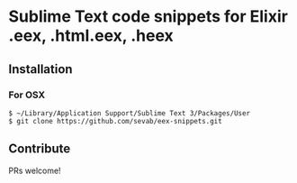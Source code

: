 # Sublime Text code snippets for Elixir .eex, .html.eex, .heex

## Installation

### For OSX

    $ ~/Library/Application Support/Sublime Text 3/Packages/User
    $ git clone https://github.com/sevab/eex-snippets.git

## Contribute
PRs welcome!
